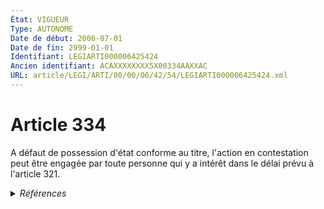 ```yaml
---
État: VIGUEUR
Type: AUTONOME
Date de début: 2006-07-01
Date de fin: 2999-01-01
Identifiant: LEGIARTI000006425424
Ancien identifiant: ACAXXXXXXXX5X00334AAXXAC
URL: article/LEGI/ARTI/00/00/06/42/54/LEGIARTI000006425424.xml
---
```


<h1>Article 334</h1>

A défaut de possession d'état conforme au titre, l'action en contestation peut
être engagée par toute personne qui y a intérêt dans le délai prévu à l'article
321.


<details>
  <summary><em>Références</em></summary>

  <h2>Articles faisant référence à l'article</h2>
  
  <ul>
    <li>
      <a href="https://legal.tricoteuses.fr//redirection/LEGIARTI000006285065?vers=git&vers=legifrance">Ordonnance n° 2005-759 du 4 juillet 2005 portant réforme de la filiation - article 15 ENTIEREMENT_MODIF</a> CREATION cible
    </li>
    <li>
      <a href="https://legal.tricoteuses.fr//redirection/LEGIARTI000006285053?vers=git&vers=legifrance">Ordonnance n° 2005-759 du 4 juillet 2005 portant réforme de la filiation - article 3 ENTIEREMENT_MODIF</a> CREATION cible
    </li>
    <li>
      <a href="https://legal.tricoteuses.fr//redirection/LEGIARTI000006425091?vers=git&vers=legifrance">Code civil - article 321 AUTONOME MODIFIE, en vigueur du 1972-08-01 au 2006-07-01</a> CITATION cible
    </li>
    <li>
      <a href="https://legal.tricoteuses.fr//redirection/LEGIARTI000006425092?vers=git&vers=legifrance">Code civil - article 321 AUTONOME VIGUEUR, en vigueur depuis le 2006-07-01</a> CITATION cible
    </li>
  </ul>
  
  <h2>Textes faisant référence à l'article</h2>
  
  <ul>
    <li>
      <a href="https://legal.tricoteuses.fr//redirection/JORFTEXT000000451869?vers=git&vers=legifrance">Ordonnance n° 2005-759 du 4 juillet 2005 portant réforme de la filiation</a> SPEC_APPLI cible
    </li>
  </ul>
  
  <h2>Références faites par l'article</h2>
  
  <ul>
    <li>
      CODIFICATION source Loi 1803-03-14
    </li>
    <li>
      1988-12-01 CITATION cible <a href="https://legal.tricoteuses.fr//redirection/LEGIARTI000006756359?vers=git&vers=legifrance">Loi n°88-1088 du 1 décembre 1988 relative au revenu minimum d'insertion. - article 23 AUTONOME ABROGE, en vigueur du 1988-12-03 au 2000-12-23</a>
    </li>
    <li>
      2005-07-04 SPEC_APPLI source <a href="https://legal.tricoteuses.fr//redirection/JORFTEXT000000451869?vers=git&vers=legifrance">Ordonnance n° 2005-759 du 4 juillet 2005 portant réforme de la filiation</a>
    </li>
    <li>
      2005-07-04 CREATION source <a href="https://legal.tricoteuses.fr//redirection/LEGIARTI000006285065?vers=git&vers=legifrance">Ordonnance n° 2005-759 du 4 juillet 2005 portant réforme de la filiation - article 15 ENTIEREMENT_MODIF</a>
    </li>
    <li>
      2005-07-04 CREATION source <a href="https://legal.tricoteuses.fr//redirection/LEGIARTI000006285053?vers=git&vers=legifrance">Ordonnance n° 2005-759 du 4 juillet 2005 portant réforme de la filiation - article 3 ENTIEREMENT_MODIF</a>
    </li>
    <li>
      2999-01-01 CITATION cible <a href="https://legal.tricoteuses.fr//redirection/LEGIARTI000006519921?vers=git&vers=legifrance">Code de l'organisation judiciaire - article R*321-9 AUTONOME MODIFIE, en vigueur du 1981-05-14 au 1994-02-01</a>
    </li>
    <li>
      2999-01-01 CITATION source <a href="https://legal.tricoteuses.fr//redirection/LEGIARTI000006425091?vers=git&vers=legifrance">Code civil - article 321 AUTONOME MODIFIE, en vigueur du 1972-08-01 au 2006-07-01</a>
    </li>
    <li>
      2999-01-01 CITATION cible <a href="https://legal.tricoteuses.fr//redirection/LEGIARTI000006425453?vers=git&vers=legifrance">Code civil - article 334-7 AUTONOME ABROGE, en vigueur du 1972-08-01 au 2001-12-04</a>
    </li>
    <li>
      2999-01-01 CITATION cible <a href="https://legal.tricoteuses.fr//redirection/LEGIARTI000006797257?vers=git&vers=legifrance">Code de l'action sociale et des familles - article L262-35 AUTONOME MODIFIE, en vigueur du 2004-01-01 au 2005-01-01</a>
    </li>
  </ul>
</details>
